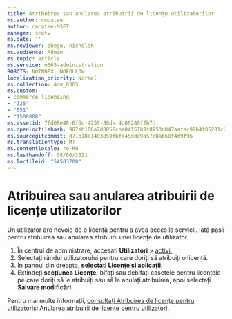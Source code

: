 ```yaml
---
title: Atribuirea sau anularea atribuirii de licențe utilizatorilor
ms.author: cmcatee
author: cmcatee-MSFT
manager: scotv
ms.date: ''
ms.reviewer: shegu, nicholak
ms.audience: Admin
ms.topic: article
ms.service: o365-administration
ROBOTS: NOINDEX, NOFOLLOW
localization_priority: Normal
ms.collection: Adm_O365
ms.custom:
- commerce_licensing
- "325"
- "651"
- "1500008"
ms.assetid: 7fd08e48-6f3c-4259-88da-4d06288f2b7d
ms.openlocfilehash: 987eb106a7d8858cba04151b9f8953d847aafec92b4f05281c2bbde4edaf91e6
ms.sourcegitcommit: d71b18e1403859fbfc45ddd9a57c8ab68f4d9f96
ms.translationtype: MT
ms.contentlocale: ro-RO
ms.lasthandoff: 08/06/2021
ms.locfileid: "54503700"
---
```

# <a name="assign-or-unassign-licenses-to-users"></a>Atribuirea sau anularea atribuirii de licențe utilizatorilor

Un utilizator are nevoie de o licență pentru a avea acces la servicii. Iată pașii pentru atribuirea sau anularea atribuirii unei licențe de utilizator.
  
1. În centrul de administrare, accesați **Utilizatori** \> [activi.](https://go.microsoft.com/fwlink/p/?linkid=834822)
2. Selectați rândul utilizatorului pentru care doriți să atribuiți o licență.
3. În panoul din dreapta, **selectați Licențe și aplicații**.
4. Extindeți **secțiunea Licențe,** bifați sau debifați casetele pentru licențele pe care doriți să le atribuiți sau să le anulați atribuirea, apoi selectați **Salvare modificări.**

Pentru mai multe informații, [consultați Atribuirea de licențe pentru utilizatori](/microsoft-365/admin/manage/assign-licenses-to-users)și Anularea [atribuirii de licențe pentru utilizatori.](/microsoft-365/admin/manage/remove-licenses-from-users)